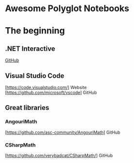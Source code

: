 # Awesome Polyglot Notebooks

# The beginning
## .NET Interactive
[GitHub](https://github.com/dotnet/interactive)
## Visual Studio Code
[https://code.visualstudio.com/] Website
[https://github.com/microsoft/vscode] GitHub

## Great libraries
### AngouriMath
[https://github.com/asc-community/AngouriMath] GitHub
### CSharpMath
[https://github.com/verybadcat/CSharpMath/] GitHub
